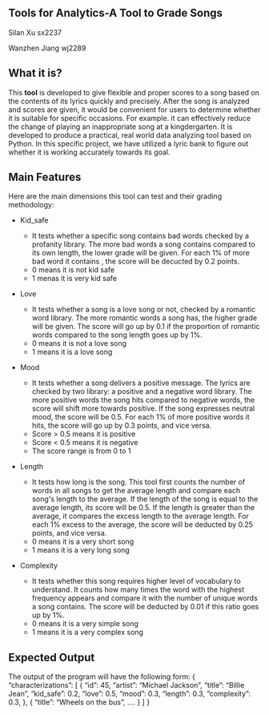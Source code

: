 ## Tools for Analytics-A Tool to Grade Songs

Silan Xu       sx2237

Wanzhen Jiang  wj2289

## What it is?

This **tool** is developed to give flexible and proper scores to a song based on the contents of its lyrics quickly and precisely. After the song is analyzed and scores are given, it would be convenient for users to determine whether it is suitable for specific occasions. For example. it can effectively reduce the change of playing an inappropriate song at a kingdergarten. It is developed to produce a practical, real world data analyzing tool based on Python. In this specific project, we have utilized a lyric bank to figure out whether it is working accurately towards its goal.

## Main Features
Here are the main dimensions this tool can test and their grading methodology:

* Kid_safe
  - It tests whether a specific song contains bad words checked by a profanity library. The more bad words a song contains compared to its own length, the lower grade will be given. For each 1% of more bad word it contains , the score will be decucted by 0.2 points.
  - 0 means it is not kid safe
  - 1 menas it is very kid safe

* Love
  - It tests whether a song is a love song or not, checked by a romantic word library. The more romantic words a song has, the higher grade will be given. The score will go up by 0.1 if the proportion of romantic words compared to the song length goes up by 1%.
  - 0 means it is not a love song
  - 1 means it is a love song

* Mood 
  - It tests whether a song delivers a positive message. The lyrics are checked by two library: a positive and a negative word library. The more positive words the song hits compared to negative words, the score will shift more towards positive. If the song expresses neutral mood, the score will be 0.5. For each 1% of more positive words it hits, the score will go up by 0.3 points, and vice versa.
  - Score > 0.5 means it is positive 
  - Score < 0.5 means it is negative
  - The score range is from 0 to 1

* Length
  - It tests how long is the song. This tool first counts the number of words in all songs to get the average length and compare each song's length to the average. If the length of the song is equal to the average length, its score will be 0.5. If the length is greater than the average, it compares the excess length to the average length. For each 1% excess to the average, the score will be deducted by 0.25 points, and vice versa. 
  - 0 means it is a very short song
  - 1 means it is a very long song
  
* Complexity
  - It tests whether this song requires higher level of vocabulary to understand. It counts how many times the word with the highest frequency appears and compare it with the number of unique words a song contains. The score will be deducted by 0.01 if this ratio goes up by 1%.
  - 0 means it is a very simple song
  - 1 means it is a very complex song

## Expected Output

The output of the program will have the following form:
{
		“characterizations”: [
			{
             			“id”: 45,
				“artist”: “Michael Jackson”,
				“title”: “Billie Jean”,
				“kid_safe”: 0.2,
				“love”: 0.5,
				“mood”: 0.3,
				“length”: 0.3,
				“complexity”: 0.3,
},
			{
				“title”: “Wheels on the bus”,
                                 		....
}
		]
	}

